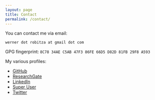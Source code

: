 ```yaml
---
layout: page
title: Contact
permalink: /contact/
---
```


You can contact me via email:

```
werner dot robitza at gmail dot com
```

GPG fingerprint: `8C78 34AE C5AB 47F3 86FE 66D5 D82D 81FB 29F8 A593`

My various profiles:

- [GitHub](http://github.com/slhck")
- [ResearchGate](https://www.researchgate.net/profile/Werner_Robitza")
- [LinkedIn](https://www.linkedin.com/in/wernerrobitza/)
- [Super User](http://superuser.com/users/48078/slhck")
- [Twitter](https://twitter.com/slhck")